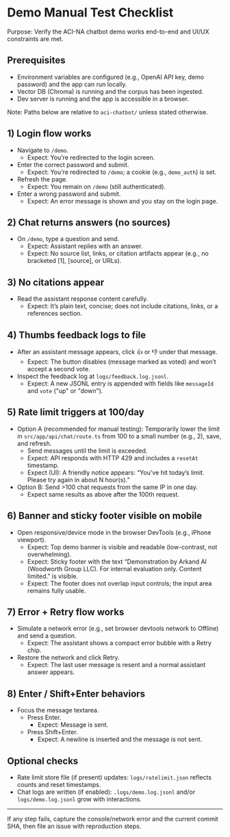 # Demo Manual Test Checklist

Purpose: Verify the ACI-NA chatbot demo works end-to-end and UI/UX constraints are met.

## Prerequisites
- Environment variables are configured (e.g., OpenAI API key, demo password) and the app can run locally.
- Vector DB (Chroma) is running and the corpus has been ingested.
- Dev server is running and the app is accessible in a browser.

Note: Paths below are relative to `aci-chatbot/` unless stated otherwise.

## 1) Login flow works
- Navigate to `/demo`.
  - Expect: You’re redirected to the login screen.
- Enter the correct password and submit.
  - Expect: You’re redirected to `/demo`; a cookie (e.g., `demo_auth`) is set.
- Refresh the page.
  - Expect: You remain on `/demo` (still authenticated).
- Enter a wrong password and submit.
  - Expect: An error message is shown and you stay on the login page.

## 2) Chat returns answers (no sources)
- On `/demo`, type a question and send.
  - Expect: Assistant replies with an answer.
  - Expect: No source list, links, or citation artifacts appear (e.g., no bracketed [1], [source], or URLs).

## 3) No citations appear
- Read the assistant response content carefully.
  - Expect: It’s plain text, concise; does not include citations, links, or a references section.

## 4) Thumbs feedback logs to file
- After an assistant message appears, click 👍 or 👎 under that message.
  - Expect: The button disables (message marked as voted) and won’t accept a second vote.
- Inspect the feedback log at `logs/feedback.log.jsonl`.
  - Expect: A new JSONL entry is appended with fields like `messageId` and `vote` ("up" or "down").

## 5) Rate limit triggers at 100/day
- Option A (recommended for manual testing): Temporarily lower the limit in `src/app/api/chat/route.ts` from 100 to a small number (e.g., 2), save, and refresh.
  - Send messages until the limit is exceeded.
  - Expect: API responds with HTTP 429 and includes a `resetAt` timestamp.
  - Expect (UI): A friendly notice appears: “You’ve hit today’s limit. Please try again in about N hour(s).”
- Option B: Send >100 chat requests from the same IP in one day.
  - Expect same results as above after the 100th request.

## 6) Banner and sticky footer visible on mobile
- Open responsive/device mode in the browser DevTools (e.g., iPhone viewport).
  - Expect: Top demo banner is visible and readable (low-contrast, not overwhelming).
  - Expect: Sticky footer with the text “Demonstration by Arkand AI (Woodworth Group LLC). For internal evaluation only. Content limited.” is visible.
  - Expect: The footer does not overlap input controls; the input area remains fully usable.

## 7) Error + Retry flow works
- Simulate a network error (e.g., set browser devtools network to Offline) and send a question.
  - Expect: The assistant shows a compact error bubble with a Retry chip.
- Restore the network and click Retry.
  - Expect: The last user message is resent and a normal assistant answer appears.

## 8) Enter / Shift+Enter behaviors
- Focus the message textarea.
  - Press Enter.
    - Expect: Message is sent.
  - Press Shift+Enter.
    - Expect: A newline is inserted and the message is not sent.

## Optional checks
- Rate limit store file (if present) updates: `logs/ratelimit.json` reflects counts and reset timestamps.
- Chat logs are written (if enabled): `.logs/demo.log.jsonl` and/or `logs/demo.log.jsonl` grow with interactions.

---
If any step fails, capture the console/network error and the current commit SHA, then file an issue with reproduction steps.
